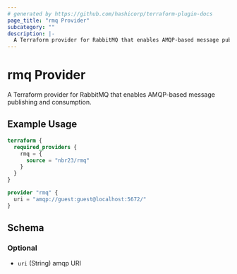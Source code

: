 ```yaml
---
# generated by https://github.com/hashicorp/terraform-plugin-docs
page_title: "rmq Provider"
subcategory: ""
description: |-
  A Terraform provider for RabbitMQ that enables AMQP-based message publishing and consumption.
---
```


# rmq Provider

A Terraform provider for RabbitMQ that enables AMQP-based message publishing and consumption.

## Example Usage

```terraform
terraform {
  required_providers {
    rmq = {
      source = "nbr23/rmq"
    }
  }
}

provider "rmq" {
  uri = "amqp://guest:guest@localhost:5672/"
}
```

<!-- schema generated by tfplugindocs -->
## Schema

### Optional

- `uri` (String) amqp URI
